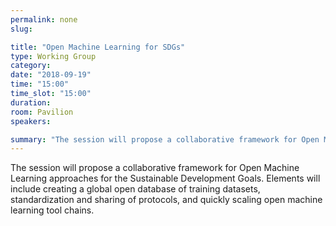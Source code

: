 ```yaml
---
permalink: none
slug:

title: "Open Machine Learning for SDGs"
type: Working Group
category:
date: "2018-09-19"
time: "15:00"
time_slot: "15:00"
duration:
room: Pavilion
speakers:

summary: "The session will propose a collaborative framework for Open Machine Learning approaches for the Sustainable Development Goals. Elements will include creating a global open database of training datasets, standardization and sharing of protocols, and quickly scaling open machine learning tool chains."
---
```

The session will propose a collaborative framework for Open Machine Learning approaches for the Sustainable Development Goals. Elements will include creating a global open database of training datasets, standardization and sharing of protocols, and quickly scaling open machine learning tool chains.
